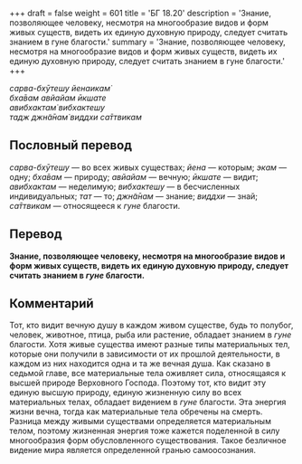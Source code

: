 +++
draft = false
weight = 601
title = 'БГ 18.20'
description = 'Знание, позволяющее человеку, несмотря на многообразие видов и форм живых существ, видеть их единую духовную природу, следует считать знанием в гуне благости.'
summary = 'Знание, позволяющее человеку, несмотря на многообразие видов и форм живых существ, видеть их единую духовную природу, следует считать знанием в гуне благости.'
+++

_сарва-бхӯтешу йенаикам̇  
бха̄вам авйайам ӣкшате  
авибхактам̇ вибхактешу  
тадж джн̃а̄нам̇ виддхи са̄ттвикам_

## Пословный перевод

_сарва_\-_бхӯтешу_ — во всех живых существах; _йена_ — которым; _экам_ — одну; _бха̄вам_ — природу; _авйайам_ — вечную; _ӣкшате_ — видит; _авибхактам_ — неделимую; _вибхактешу_ — в бесчисленных индивидуальных; _тат_ — то; _джн̃а̄нам_ — знание; _виддхи_ — знай; _са̄ттвикам_ — относящееся к _гуне_ благости.

## Перевод

**Знание, позволяющее человеку, несмотря на многообразие видов и форм живых существ, видеть их единую духовную природу, следует считать знанием в _гуне_ благости.**

## Комментарий

Тот, кто видит вечную душу в каждом живом существе, будь то полубог, человек, животное, птица, рыба или растение, обладает знанием в _гуне_ благости. Хотя живые существа имеют разные типы материальных тел, которые они получили в зависимости от их прошлой деятельности, в каждом из них находится одна и та же вечная душа. Как сказано в седьмой главе, все материальные тела оживляет сила, относящаяся к высшей природе Верховного Господа. Поэтому тот, кто видит эту единую высшую природу, единую жизненную силу во всех материальных телах, обладает видением в _гуне_ благости. Эта энергия жизни вечна, тогда как материальные тела обречены на смерть. Разница между живыми существами определяется материальным телом, поэтому жизненная энергия тоже кажется поделенной в силу многообразия форм обусловленного существования. Такое безличное видение мира является определенной гранью самоосознания.
